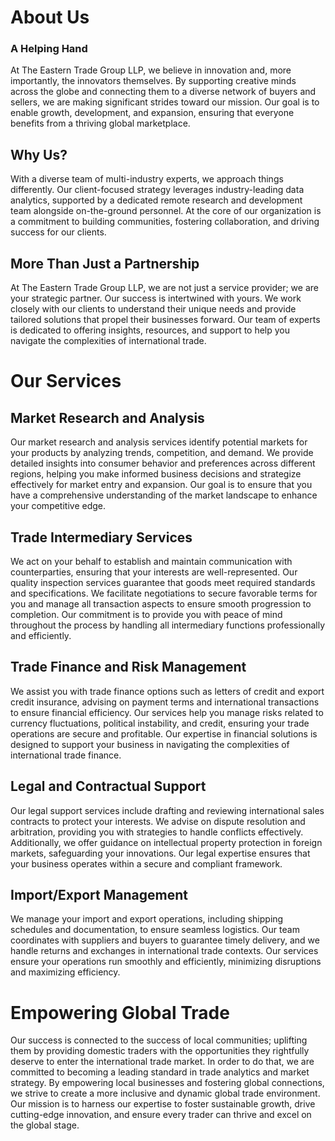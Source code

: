 # About Us

### A Helping Hand

At The Eastern Trade Group LLP, we believe in innovation and, more importantly, the innovators themselves. By supporting creative minds across the globe and connecting them to a diverse network of buyers and sellers, we are making significant strides toward our mission. Our goal is to enable growth, development, and expansion, ensuring that everyone benefits from a thriving global marketplace.

## Why Us?

With a diverse team of multi-industry experts, we approach things differently. Our client-focused strategy leverages industry-leading data analytics, supported by a dedicated remote research and development team alongside on-the-ground personnel. At the core of our organization is a commitment to building communities, fostering collaboration, and driving success for our clients.

## More Than Just a Partnership

At The Eastern Trade Group LLP, we are not just a service provider; we are your strategic partner. Our success is intertwined with yours. We work closely with our clients to understand their unique needs and provide tailored solutions that propel their businesses forward. Our team of experts is dedicated to offering insights, resources, and support to help you navigate the complexities of international trade.

# Our Services

## Market Research and Analysis

Our market research and analysis services identify potential markets for your products by analyzing trends, competition, and demand. We provide detailed insights into consumer behavior and preferences across different regions, helping you make informed business decisions and strategize effectively for market entry and expansion. Our goal is to ensure that you have a comprehensive understanding of the market landscape to enhance your competitive edge.

## Trade Intermediary Services

We act on your behalf to establish and maintain communication with counterparties, ensuring that your interests are well-represented. Our quality inspection services guarantee that goods meet required standards and specifications. We facilitate negotiations to secure favorable terms for you and manage all transaction aspects to ensure smooth progression to completion. Our commitment is to provide you with peace of mind throughout the process by handling all intermediary functions professionally and efficiently.

## Trade Finance and Risk Management

We assist you with trade finance options such as letters of credit and export credit insurance, advising on payment terms and international transactions to ensure financial efficiency. Our services help you manage risks related to currency fluctuations, political instability, and credit, ensuring your trade operations are secure and profitable. Our expertise in financial solutions is designed to support your business in navigating the complexities of international trade finance.

## Legal and Contractual Support

Our legal support services include drafting and reviewing international sales contracts to protect your interests. We advise on dispute resolution and arbitration, providing you with strategies to handle conflicts effectively. Additionally, we offer guidance on intellectual property protection in foreign markets, safeguarding your innovations. Our legal expertise ensures that your business operates within a secure and compliant framework.

## Import/Export Management

We manage your import and export operations, including shipping schedules and documentation, to ensure seamless logistics. Our team coordinates with suppliers and buyers to guarantee timely delivery, and we handle returns and exchanges in international trade contexts. Our services ensure your operations run smoothly and efficiently, minimizing disruptions and maximizing efficiency.

# Empowering Global Trade

Our success is connected to the success of local communities; uplifting them by providing domestic traders with the opportunities they rightfully deserve to enter the international trade market. In order to do that, we are committed to becoming a leading standard in trade analytics and market strategy. By empowering local businesses and fostering global connections, we strive to create a more inclusive and dynamic global trade environment. Our mission is to harness our expertise to foster sustainable growth, drive cutting-edge innovation, and ensure every trader can thrive and excel on the global stage.
